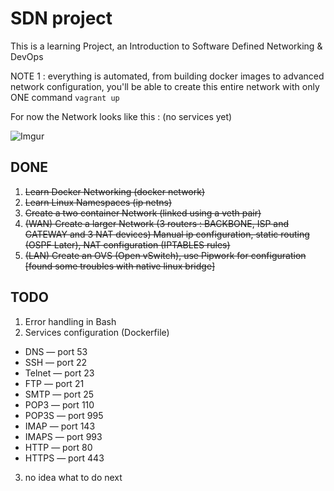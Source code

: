 # SDN project
This is a learning Project, an Introduction to Software Defined Networking & DevOps

NOTE 1 : everything is automated, from building docker images to advanced network configuration, you'll be able to create this entire network with only ONE command `vagrant up`

For now the Network looks like this : (no services yet)

![Imgur](http://i.imgur.com/jiKJphN.png)

## DONE

1) ~~Learn Docker Networking (docker network)~~
2) ~~Learn Linux Namespaces (ip netns)~~
3) ~~Create a two container Network (linked using a veth pair)~~
4) ~~(WAN) Create a larger Network (3 routers : BACKBONE, ISP and GATEWAY and 3 NAT devices)
   Manual ip configuration, static routing (OSPF Later), NAT configuration (IPTABLES rules)~~
5) ~~(LAN) Create an OVS (Open vSwitch), use Pipwork for configuration [found some troubles with native linux bridge]~~

## TODO

1) Error handling in Bash
2) Services configuration (Dockerfile)

* DNS    — port 53
* SSH    — port 22
* Telnet — port 23
* FTP    — port 21
* SMTP   — port 25
* POP3   — port 110
* POP3S  — port 995
* IMAP   — port 143
* IMAPS  — port 993
* HTTP   — port 80
* HTTPS  — port 443

3) no idea what to do next
